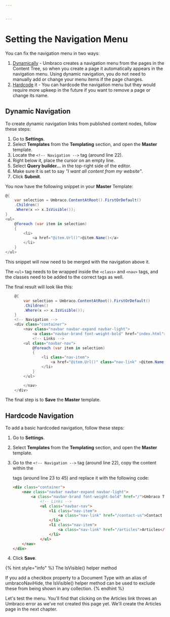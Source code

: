 ```yaml
---


---
```

# Setting the Navigation Menu

You can fix the navigation menu in two ways:

1. [Dynamically](#dynamic-navigation) - Umbraco creates a navigation menu from the pages in the Content Tree, so when you create a page it automatically appears in the navigation menu. Using dynamic navigation, you do not need to manually add or change your menu items if the page changes.
2. [Hardcode](#hardcode-navigation) it - You can hardcode the navigation menu but they would require more upkeep in the future if you  want to remove a page or change its name.

## Dynamic Navigation

To create dynamic navigation links from published content nodes, follow these steps:

1. Go to **Settings**.
2. Select **Templates** from the **Templating** section, and open the **Master** template.
3. Locate the `<!-- Navigation -->` tag (around line 22).
4. Right below it, place the cursor on an empty line.
5. Select **Query builder...** in the top-right side of the editor.
6. Make sure it is set to say *"I want all content from my website"*.
7. Click **Submit**.

You now have the following snippet in your **Master** Template:

```csharp
@{
	var selection = Umbraco.ContentAtRoot().FirstOrDefault()
    .Children()
    .Where(x => x.IsVisible());
}
<ul>
	@foreach (var item in selection)
	{
		<li>
			<a href="@item.Url()">@item.Name()</a>
		</li>
	}
</ul>
```

This snippet will now need to be merged with the navigation above it.

The `<ul>` tag needs to be wrapped inside the `<class>` and `<nav>` tags, and the classes need to be added to the correct tags as well.

The final result will look like this:

```csharp
    @{
        var selection = Umbraco.ContentAtRoot().FirstOrDefault()
        .Children()
        .Where(x => x.IsVisible());
    }
    <!-- Navigation -->
    <div class="container">
        <nav class="navbar navbar-expand navbar-light">
            <a class="navbar-brand font-weight-bold" href="index.html">UmbracoTV</a>
            <!-- Links -->
        <ul class="navbar-nav">
            @foreach (var item in selection)
            {
                <li class="nav-item">
                    <a href="@item.Url()" class="nav-link" >@item.Name()</a>
                </li>
            }
        </ul>

        </nav>
    </div>
```

The final step is to **Save** the **Master** template.

## Hardcode Navigation

To add a basic hardcoded navigation, follow these steps:

1. Go to **Settings**.
2. Select **Templates** from the **Templating** section, and open the **Master** template.
3. Go to the `<!-- Navigation -->` tag (around line 22), copy the content within the <div> tags (around line 23 to 45) and replace it with the following code:

    ```html
    <div class="container">
		<nav class="navbar navbar-expand navbar-light">
			<a class="navbar-brand font-weight-bold" href="/">Umbraco TV</a>
				<!-- Links -->
				<ul class="navbar-nav">
					<li class="nav-item">
					    <a class="nav-link" href="/contact-us">Contact Us</a>
					</li>
					<li class="nav-item">
					    <a class="nav-link" href="/articles">Articles</a>
                    </li>
				</ul>
		</nav>
	</div>
    ```

4. Click **Save**.

{% hint style="info" %} 
The IsVisible() helper method

If you add a checkbox property to a Document Type with an alias of umbracoNaviHide, the IsVisible() helper method can be used to exclude these from being shown in any collection.
{% endhint %}

Let's test the menu. You'll find that clicking on the Articles link throws an Umbraco error as we've not created this page yet. We'll create the Articles page in the next chapter.

